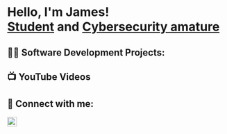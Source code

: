<h1>Hello, I'm James! <br/><a href="https://github.com/JamesH11/JamesH11">Student</a> and <a href="www.linkedin.com/in/james-helman-9439ab231">Cybersecurity amature</a></h1>

<h2>👨‍💻 Software Development Projects:</h2>



<h2>📺 YouTube Videos</h2>


<h2> 🤳 Connect with me:</h2>


[<img align="left" alt="James | LinkedIn" width="22px" src="https://cdn.jsdelivr.net/npm/simple-icons@v3/icons/linkedin.svg" />][linkedin]


[linkedin]: www.linkedin.com/in/james-helman-9439ab231

<!--
**JamesH11** is a ✨ _special_ ✨ repository because its `README.md` (this file) appears on your GitHub profile.

Here are some ideas to get you started:

- 🔭 I’m currently working on ...
- 🌱 I’m currently learning ...
- 👯 I’m looking to collaborate on ...
- 🤔 I’m looking for help with ...
- 💬 Ask me about ...
- 📫 How to reach me: ...
- 😄 Pronouns: ...
- ⚡ Fun fact: ...
-->
